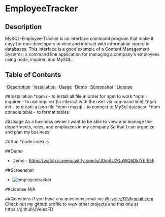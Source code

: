 
  # EmployeeTracker

  ## Description 
  MySQL-Employee-Tracker is an interface command program that make it easy for non-developers to view and interact with information stored in databases. This interface   is a good example of a Content Management Systems; a command line application for managing a company's employees using node, inquirer, and MySQL.

  ## Table of Contents
  -[Description](#description)
  -[Installation](#installation)
  -[Usage](#usage)
  -[Demo](#demo)
  -[Screenshot](#screenshot)
  -[License](#license)

  ##Installation
    *npm i - to install all file in order for npm to work
    *npm i inquirer - to use inquirer (to interact with the user via command line)
    *npm init - to create a json file
    *npm i mysql - to connect to MySql database
    *npm console.table - to format tables

  ##Usage
  As a business owner I want to be able to view and manage the departments, roles, and employees in my company So that I can organize and plan my business

  ##Run
  *node index.js

  ##Demo
  * Demo - https://watch.screencastify.com/v/JDm9U7GuWQ6DktYbIE5h

  
  ##Screenshot
  * ![employeetracker](https://user-images.githubusercontent.com/101678295/187040415-b93d5c09-ace3-449f-81d6-fd4384084074.PNG)


  ##License
  N/A

  ##Questions
  If you have any questions email me @ jvelez117@gmail.com
  Check out my github profile to view other projects and this one at https://github/JVelezFD

